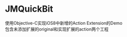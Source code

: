 JMQuickBit
===========================
使用Objective-C实现iOS8中新增的Action Extension的Demo<br/>
包含未添加扩展的original和实现扩展的action两个工程
